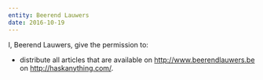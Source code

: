 ```yaml
---
entity: Beerend Lauwers
date: 2016-10-19
---
```


I, Beerend Lauwers, give the permission to:

* distribute all articles that are available on http://www.beerendlauwers.be on http://haskanything.com/.
